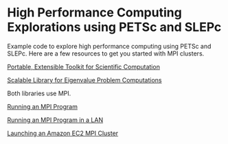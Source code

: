 # High Performance Computing Explorations using PETSc and SLEPc

Example code to explore high performance computing using PETSc and SLEPc. Here are a few resources to get you started with MPI clusters.

[Portable, Extensible Toolkit for Scientific Computation](http://www.mcs.anl.gov/petsc/index.html)

[Scalable Library for Eigenvalue Problem Computations](http://slepc.upv.es/)

Both libraries use MPI.

[Running an MPI Program](http://mpitutorial.com/tutorials/mpi-hello-world/)

[Running an MPI Program in a LAN](http://mpitutorial.com/tutorials/running-an-mpi-cluster-within-a-lan/)

[Launching an Amazon EC2 MPI Cluster](http://mpitutorial.com/tutorials/launching-an-amazon-ec2-mpi-cluster/)
